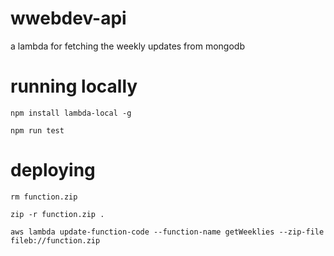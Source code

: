 # wwebdev-api
a lambda for fetching the weekly updates from mongodb

# running locally

```npm install lambda-local -g```

```npm run test```


# deploying
```rm function.zip```

```zip -r function.zip .```

```aws lambda update-function-code --function-name getWeeklies --zip-file fileb://function.zip```

